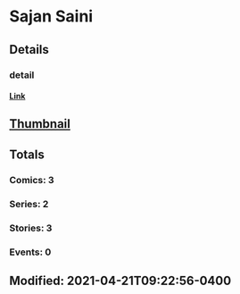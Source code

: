 # Sajan  Saini 
## Details
### detail
#### [Link](http://marvel.com/comics/creators/14047/sajan_saini?utm_campaign=apiRef&utm_source=225578a89fc76f3d20fbffda5d17a88d)
## [Thumbnail](http://i.annihil.us/u/prod/marvel/i/mg/b/40/image_not_available.jpg)
## Totals
### Comics: 3
### Series: 2
### Stories: 3
### Events: 0
## Modified: 2021-04-21T09:22:56-0400